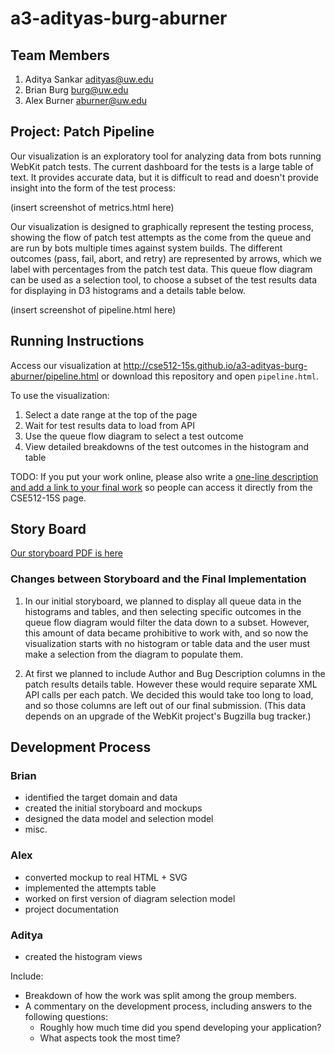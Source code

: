 a3-adityas-burg-aburner
===============

## Team Members

1. Aditya Sankar adityas@uw.edu
2. Brian Burg burg@uw.edu
3. Alex Burner aburner@uw.edu

## Project: Patch Pipeline

Our visualization is an exploratory tool for analyzing data from bots running WebKit patch tests. The current dashboard for the tests is a large table of text. It provides accurate data, but it is difficult to read and doesn't provide insight into the form of the test process:

(insert screenshot of metrics.html here)

Our visualization is designed to graphically represent the testing process, showing the flow of patch test attempts as the come from the queue and are run by bots multiple times against system builds. The different outcomes (pass, fail, abort, and retry) are represented by arrows, which we label with percentages from the patch test data. This queue flow diagram can be used as a selection tool, to choose a subset of the test results data for displaying in D3 histograms and a details table below.

(insert screenshot of pipeline.html here)

## Running Instructions

Access our visualization at http://cse512-15s.github.io/a3-adityas-burg-aburner/pipeline.html or download this repository and open `pipeline.html`.

To use the visualization:

1. Select a date range at the top of the page
2. Wait for test results data to load from API
3. Use the queue flow diagram to select a test outcome
4. View detailed breakdowns of the test outcomes in the histogram and table

TODO: If you put your work online, please also write a [one-line description and add a link to your final work](http://note.io/1n3u46s) so people can access it directly from the CSE512-15S page.

## Story Board

[Our storyboard PDF is here](https://github.com/CSE512-15S/a3-adityas-burg-aburner/raw/master/artboards.pdf)


### Changes between Storyboard and the Final Implementation

1. In our initial storyboard, we planned to display all queue data in the histograms and tables, and then selecting specific outcomes in the queue flow diagram would filter the data down to a subset. However, this amount of data became prohibitive to work with, and so now the visualization starts with no histogram or table data and the user must make a selection from the diagram to populate them.

2. At first we planned to include Author and Bug Description columns in the patch results details table. However these would require separate XML API calls per each patch. We decided this would take too long to load, and so those columns are left out of our final submission. (This data depends on an upgrade of the WebKit project's Bugzilla bug tracker.)


## Development Process

### Brian
 - identified the target domain and data
 - created the initial storyboard and mockups
 - designed the data model and selection model
 - misc.

### Alex
 - converted mockup to real HTML + SVG
 - implemented the attempts table
 - worked on first version of diagram selection model
 - project documentation
 
### Aditya
 - created the histogram views

Include:
- Breakdown of how the work was split among the group members.
- A commentary on the development process, including answers to the following questions:
  - Roughly how much time did you spend developing your application?
  - What aspects took the most time?

